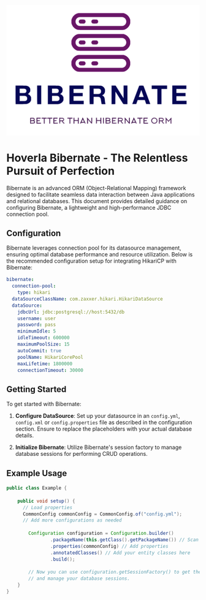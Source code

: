![logo.png](assets/logo.png)

# Hoverla Bibernate - The Relentless Pursuit of Perfection

Bibernate is an advanced ORM (Object-Relational Mapping) framework designed to facilitate seamless data interaction between Java applications and relational databases. This document provides detailed guidance on configuring Bibernate, a lightweight and high-performance JDBC connection pool.

## Configuration

Bibernate leverages connection pool for its datasource management, ensuring optimal database performance and resource utilization. Below is the recommended configuration setup for integrating HikariCP with Bibernate:

```yaml
bibernate:
  connection-pool:
    type: hikari
  dataSourceClassName: com.zaxxer.hikari.HikariDataSource
  dataSource:
    jdbcUrl: jdbc:postgresql://host:5432/db
    username: user
    password: pass
    minimumIdle: 5
    idleTimeout: 600000
    maximumPoolSize: 15
    autoCommit: true
    poolName: HikariCorePool
    maxLifetime: 1800000
    connectionTimeout: 30000
```

## Getting Started

To get started with Bibernate:

1. **Configure DataSource**: Set up your datasource in an `config.yml`, `config.xml` or `config.properties` file as described in the configuration section. Ensure to replace the placeholders with your actual database details.

2. **Initialize Bibernate**: Utilize Bibernate's session factory to manage database sessions for performing CRUD operations.

## Example Usage
```java
public class Example {

    public void setup() {
      // Load properties
      CommonConfig commonConfig = CommonConfig.of("config.yml");
      // Add more configurations as needed

        Configuration configuration = Configuration.builder()
                .packageName(this.getClass().getPackageName()) // Scan metamodel
                .properties(commonConfig) // Add properties
                .annotatedClasses() // Add your entity classes here
                .build();

        // Now you can use configuration.getSessionFactory() to get the session factory
        // and manage your database sessions.
    }
}
```
